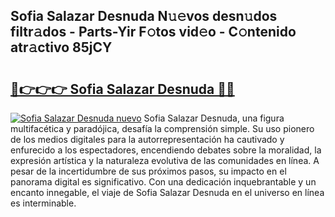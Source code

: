 ## Sofia Salazar Desnuda N𝚞𝚎vos desn𝚞dos filtr𝚊dos - Parts-Yir F𝚘tos vid𝚎o - C𝚘ntenido atr𝚊ctivo 85jCY

# <h2><a href="http://mb9b45.tromn.icu/?c=Sofia+Salazar+Desnuda">🔗👉👉👉 Sofia Salazar Desnuda 🔗🔗</a></h2>

[![Sofia Salazar Desnuda nuevo](https://i.imgur.com/pEAQMta.gif)](http://mb9b45.tromn.icu/?c=Sofia+Salazar+Desnuda)
Sofia Salazar Desnuda, una figura multifacética y paradójica, desafía la comprensión simple. Su uso pionero de los medios digitales para la autorrepresentación ha cautivado y enfurecido a los espectadores, encendiendo debates sobre la moralidad, la expresión artística y la naturaleza evolutiva de las comunidades en línea. A pesar de la incertidumbre de sus próximos pasos, su impacto en el panorama digital es significativo. Con una dedicación inquebrantable y un encanto innegable, el viaje de Sofia Salazar Desnuda en el universo en línea es interminable.
